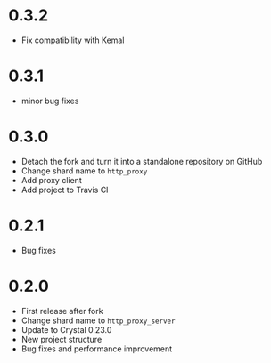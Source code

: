 # 0.3.2

* Fix compatibility with Kemal

# 0.3.1

* minor bug fixes

# 0.3.0

* Detach the fork and turn it into a standalone repository on GitHub
* Change shard name to `http_proxy`
* Add proxy client
* Add project to Travis CI

# 0.2.1

* Bug fixes

# 0.2.0

* First release after fork
* Change shard name to `http_proxy_server`
* Update to Crystal 0.23.0
* New project structure
* Bug fixes and performance improvement

